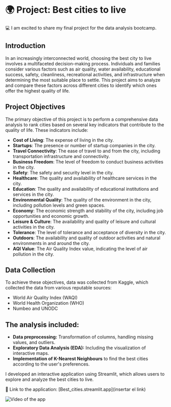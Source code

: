 # 🌍 Project: Best cities to live

💻 I am excited to share my final project for the data analysis bootcamp. 

## Introduction

In an increasingly interconnected world, choosing the best city to live involves a multifaceted decision-making process. Individuals and families consider various factors such as air quality, water availability, educational success, safety, cleanliness, recreational activities, and infrastructure when determining the most suitable place to settle. This project aims to analyze and compare these factors across different cities to identify which ones offer the highest quality of life.

## Project Objectives

The primary objective of this project is to perform a comprehensive data analysis to rank cities based on several key indicators that contribute to the quality of life. These indicators include:
  - **Cost of Living**: The expense of living in the city.
  - **Startups**: The presence or number of startup companies in the city.
  - **Travel Connectivity**: The ease of travel to and from the city, including transportation infrastructure and connectivity.
  - **Business Freedom**: The level of freedom to conduct business activities in the city.
  - **Safety**: The safety and security level in the city.
  - **Healthcare**: The quality and availability of healthcare services in the city.
  - **Education**: The quality and availability of educational institutions and services in the city.
  - **Environmental Quality**: The quality of the environment in the city, including pollution levels and green spaces.
  - **Economy**: The economic strength and stability of the city, including job opportunities and economic growth.
  - **Leisure & Culture**: The availability and quality of leisure and cultural activities in the city.
  - **Tolerance**: The level of tolerance and acceptance of diversity in the city.
  - **Outdoors**: The availability and quality of outdoor activities and natural environments in and around the city.
  - **AQI Value**: The Air Quality Index value, indicating the level of air pollution in the city.

## Data Collection

To achieve these objectives, data was collected from Kaggle, which collected the data from various reputable sources:
- World Air Quality Index (WAQI)
- World Health Organization (WHO)
- Numbeo and UNODC

## The analysis included:

- **Data preprocessing:** Transformation of columns, handling missing values, and outliers.
- **Exploratory Data Analysis (EDA):** Including the visualization of interactive maps.
- **Implementation of K-Nearest Neighbours** to find the best cities according to the user's preferences.

I developed an interactive application using Streamlit, which allows users to explore and analyze the best cities to live.

🔗 Link to the application: [Best_cities.streamlit.app](insertar el link) 

<img src="video_descriptive.gif" alt="Video of the app" autoplay>














